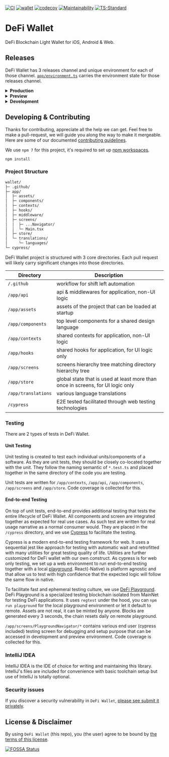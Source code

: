 [![CI](https://github.com/DeFiCh/wallet/actions/workflows/ci.yml/badge.svg)](https://github.com/DeFiCh/wallet/actions/workflows/ci.yml)
[![wallet](https://img.shields.io/endpoint?url=https://dashboard.cypress.io/badge/count/oqk3fk/main&style=flat&logo=cypress)](https://dashboard.cypress.io/projects/oqk3fk/runs)
[![codecov](https://codecov.io/gh/DeFiCh/wallet/branch/main/graph/badge.svg?token=83SCBQBEVJ)](https://codecov.io/gh/DeFiCh/wallet)
[![Maintainability](https://api.codeclimate.com/v1/badges/30297425fadcab8fbba4/maintainability)](https://codeclimate.com/github/DeFiCh/wallet/maintainability)
[![TS-Standard](https://badgen.net/badge/code%20style/ts-standard/blue?icon=typescript)](https://github.com/standard/ts-standard)

# DeFi Wallet

DeFi Blockchain Light Wallet for iOS, Android & Web.

## Releases

DeFi Wallet has 3 releases channel and unique environment for each of those
channel. [`app/environment.ts`](/app/environment.ts) carries the environment state for those releases channel.

<details>
<summary><b>Production</b></summary>

Created by Expo Application Service and configured in [`eas.json`](/eas.json), it creates a native build
with [`release-publish.yml`](/.github/workflows/release-publish.yml) workflow on type "published". Builds can only be
triggered by DeFiChain engineers, they are automatically uploaded into native app store for distribution.

In the production environment, only **MainNet** is available, and debugging is not enabled.

</details>

<details>
<summary><b>Preview</b></summary>

Preview builds are created by 2 workflow. First at each pull request
via [`expo-preview.yml`](/.github/workflows/expo-preview.yml) workflow, release are prefixed `pr-preview-`. Secondly
at  [`release-publish.yml`](/.github/workflows/release-publish.yml) workflow on type "prereleased".

In the preview environment, all networks are available, and debugging is enabled.

</details>

<details>
<summary><b>Development</b></summary>

Development builds are created on local machine and not triggered by any CI workflow.

In the development environment, all playground networks are available, and debugging is enabled.

</details>

## Developing & Contributing

Thanks for contributing, appreciate all the help we can get. Feel free to make a pull-request, we will guide you along
the way to make it mergeable. Here are some of our documented [contributing guidelines](CONTRIBUTING.md).

We use `npm 7` for this project, it's required to set
up [npm workspaces](https://docs.npmjs.com/cli/v7/using-npm/workspaces).

```shell
npm install
```

### Project Structure

```txt
wallet/
├─ .github/
├─ app/
│  ├─ assets/
│  ├─ components/
│  ├─ contexts/
│  ├─ hooks/
│  ├─ middleware/
│  ├─ screens/
│  │  ├─ ...Navigator/
│  │  └─ Main.tsx
│  ├─ store/
│  └─ translations/
│     └─ languages/
└─ cypress/
```

DeFi Wallet project is structured with 3 core directories. Each pull request will likely carry significant changes into
those directories.

Directory               | Description
------------------------|-------------
`/.github`              | workflow for shift left automation
`/app/api`              | api & middlewares for application, non-UI logic
`/app/assets`           | assets of the project that can be loaded at startup
`/app/components`       | top level components for a shared design language
`/app/contexts`         | shared contexts for application, non-UI logic
`/app/hooks`            | shared hooks for application, for UI logic only
`/app/screens`          | screens hierarchy tree matching directory hierarchy tree
`/app/store`            | global state that is used at least more than once in screens, for UI logic only
`/app/translations`     | various language translations
`/cypress`              | E2E tested facilitated through web testing technologies

### Testing

There are 2 types of tests in DeFi Wallet.

#### Unit Testing

Unit testing is created to test each individual units/components of a software. As they are unit tests, they should be
closely co-located together with the unit. They follow the naming semantic of `*.test.ts` and placed together in the
same directory of the code you are testing.

Unit tests are written for `/app/contexts`, `/app/api`, `/app/components`, `/app/screens` and `/app/store`. Code
coverage is collected for this.

#### End-to-end Testing

On top of unit tests, end-to-end provides additional testing that tests the entire lifecycle of DeFi Wallet. All
components and screen are integrated together as expected for real use cases. As such test are written for real usage
narrative as a normal consumer would. They are placed in the `/cypress` directory, and we
use [Cypress](https://github.com/cypress-io/cypress) to facilitate the testing.

Cypress is a modern end-to-end testing framework for web. It uses a sequential jest like approach for testing with
automatic wait and retrofitted with many utilities for great testing quality of life. Utilities are further customized
for DeFi wallet with our own construct. As cypress is for web only testing, we set up a web environment to run
end-to-end testing together with a local [playground](https://github.com/DeFiCh/playground). React(-Native) is platform
agnostic and that allow us to test with high confidence that the expected logic will follow the same flow in native.

To facilitate fast and ephemeral testing culture, we use [DeFi Playground](https://github.com/DeFiCh/playground). DeFi
Playground is a specialized testing blockchain isolated from MainNet for testing DeFi applications. It uses `regtest`
under the hood, you can `npm run playground` for the local playground environment or let it default to remote. Assets
are not real, it can be minted by anyone. Blocks are generated every 3 seconds, the chain resets daily on remote
playground.

`/app/screens/PlaygroundNavigator/*` contains various end user (cypress included) testing screen for debugging and setup
purpose that can be accessed in development and preview environment. Code coverage is collected for this.

### IntelliJ IDEA

IntelliJ IDEA is the IDE of choice for writing and maintaining this library. IntelliJ's files are included for
convenience with basic toolchain setup but use of IntelliJ is totally optional.

### Security issues

If you discover a security vulnerability in
`DeFi Wallet`, [please see submit it privately](https://github.com/DeFiCh/.github/blob/main/SECURITY.md).

## License & Disclaimer

By using `DeFi Wallet` (this repo), you (the user) agree to be bound by [the terms of this license](LICENSE).

[![FOSSA Status](https://app.fossa.com/api/projects/git%2Bgithub.com%2FDeFiCh%2Fwallet.svg?type=large)](https://app.fossa.com/projects/git%2Bgithub.com%2FDeFiCh%2Fwallet?ref=badge_large)
